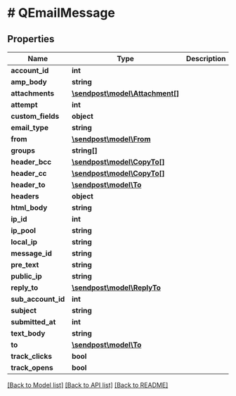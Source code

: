 # # QEmailMessage

## Properties

Name | Type | Description | Notes
------------ | ------------- | ------------- | -------------
**account_id** | **int** |  | [optional]
**amp_body** | **string** |  | [optional]
**attachments** | [**\sendpost\model\Attachment[]**](Attachment.md) |  | [optional]
**attempt** | **int** |  | [optional]
**custom_fields** | **object** |  | [optional]
**email_type** | **string** |  | [optional]
**from** | [**\sendpost\model\From**](From.md) |  | [optional]
**groups** | **string[]** |  | [optional]
**header_bcc** | [**\sendpost\model\CopyTo[]**](CopyTo.md) |  | [optional]
**header_cc** | [**\sendpost\model\CopyTo[]**](CopyTo.md) |  | [optional]
**header_to** | [**\sendpost\model\To**](To.md) |  | [optional]
**headers** | **object** |  | [optional]
**html_body** | **string** |  | [optional]
**ip_id** | **int** |  | [optional]
**ip_pool** | **string** |  | [optional]
**local_ip** | **string** |  | [optional]
**message_id** | **string** |  | [optional]
**pre_text** | **string** |  | [optional]
**public_ip** | **string** |  | [optional]
**reply_to** | [**\sendpost\model\ReplyTo**](ReplyTo.md) |  | [optional]
**sub_account_id** | **int** |  | [optional]
**subject** | **string** |  | [optional]
**submitted_at** | **int** |  | [optional]
**text_body** | **string** |  | [optional]
**to** | [**\sendpost\model\To**](To.md) |  | [optional]
**track_clicks** | **bool** |  | [optional]
**track_opens** | **bool** |  | [optional]

[[Back to Model list]](../../README.md#models) [[Back to API list]](../../README.md#endpoints) [[Back to README]](../../README.md)
